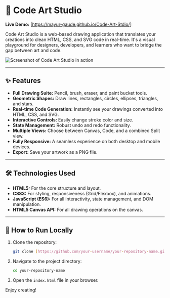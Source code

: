 # 🎨 Code Art Studio

**Live Demo:** [https://mayur-gaude.github.io/Code-Art-Stdio/]

Code Art Studio is a web-based drawing application that translates your creations into clean HTML, CSS, and SVG code in real-time. It's a visual playground for designers, developers, and learners who want to bridge the gap between art and code.

![Screenshot of Code Art Studio in action](path/to/your/screenshot.png)

---

## ✨ Features

- **Full Drawing Suite:** Pencil, brush, eraser, and paint bucket tools.
- **Geometric Shapes:** Draw lines, rectangles, circles, ellipses, triangles, and stars.
- **Real-time Code Generation:** Instantly see your drawings converted into HTML, CSS, and SVG.
- **Interactive Controls:** Easily change stroke color and size.
- **State Management:** Robust undo and redo functionality.
- **Multiple Views:** Choose between Canvas, Code, and a combined Split view.
- **Fully Responsive:** A seamless experience on both desktop and mobile devices.
- **Export:** Save your artwork as a PNG file.

---

## 🛠️ Technologies Used

- **HTML5:** For the core structure and layout.
- **CSS3:** For styling, responsiveness (Grid/Flexbox), and animations.
- **JavaScript (ES6):** For all interactivity, state management, and DOM manipulation.
- **HTML5 Canvas API:** For all drawing operations on the canvas.

---

## 🚀 How to Run Locally

1.  Clone the repository:
    ```sh
    git clone [https://github.com/your-username/your-repository-name.git](https://github.com/your-username/your-repository-name.git)
    ```
2.  Navigate to the project directory:
    ```sh
    cd your-repository-name
    ```
3.  Open the `index.html` file in your browser.

Enjoy creating!
